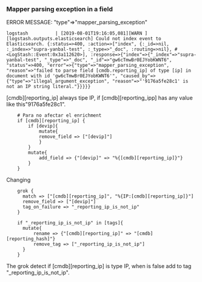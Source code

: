 ### Mapper parsing exception in a field

ERROR MESSAGE: "type"=>"mapper_parsing_exception"

```
logstash          | [2019-08-01T19:16:05,081][WARN ][logstash.outputs.elasticsearch] Could not index event to Elasticsearch. {:status=>400, :action=>["index", {:_id=>nil, :_index=>"supra-yanbal-test", :_type=>"_doc", :routing=>nil}, #<LogStash::Event:0x3a112620>], :response=>{"index"=>{"_index"=>"supra-yanbal-test", "_type"=>"_doc", "_id"=>"gw6cTmwBr0EJYobKWNT6", "status"=>400, "error"=>{"type"=>"mapper_parsing_exception", "reason"=>"failed to parse field [cmdb.reporting_ip] of type [ip] in document with id 'gw6cTmwBr0EJYobKWNT6'", "caused_by"=>{"type"=>"illegal_argument_exception", "reason"=>"'9176a5fe28c1' is not an IP string literal."}}}}}
```
[cmdb][reporting_ip] always tipe IP, if [cmdb][reporting_ipp] has any value like this"9176a5fe28c1".

```
    # Para no afectar el enrichment
    if [cmdb][reporting_ip] {
        if [devip]{
            mutate{
            remove_field => ["[devip]"]
            }
        }
        mutate{
            add_field => {"[devip]" => "%{[cmdb][reporting_ip]}"}
        }
    }
```
Changing
```
    grok {
      match => ["[cmdb][reporting_ip]", "%{IP:[cmdb][reporting_ip]}"]
      remove_field => ["[devip]"]
      tag_on_failure => "_reporting_ip_is_not_ip"
    }

    if "_reporting_ip_is_not_ip" in [tags]{
      mutate{
          rename => {"[cmdb][reporting_ip]" => "[cmdb][reporting_hash]"}
          remove_tag => ["_reporting_ip_is_not_ip"]
      }
    }
```
The grok detect if [cmdb][reporting_ip] is type IP, when is false add to tag "_reporting_ip_is_not_ip".
